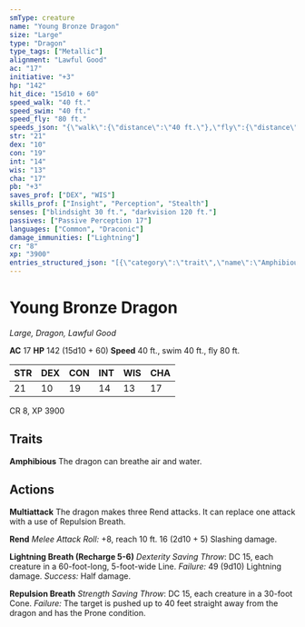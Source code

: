 ```yaml
---
smType: creature
name: "Young Bronze Dragon"
size: "Large"
type: "Dragon"
type_tags: ["Metallic"]
alignment: "Lawful Good"
ac: "17"
initiative: "+3"
hp: "142"
hit_dice: "15d10 + 60"
speed_walk: "40 ft."
speed_swim: "40 ft."
speed_fly: "80 ft."
speeds_json: "{\"walk\":{\"distance\":\"40 ft.\"},\"fly\":{\"distance\":\"80 ft.\"},\"swim\":{\"distance\":\"40 ft.\"}}"
str: "21"
dex: "10"
con: "19"
int: "14"
wis: "13"
cha: "17"
pb: "+3"
saves_prof: ["DEX", "WIS"]
skills_prof: ["Insight", "Perception", "Stealth"]
senses: ["blindsight 30 ft.", "darkvision 120 ft."]
passives: ["Passive Perception 17"]
languages: ["Common", "Draconic"]
damage_immunities: ["Lightning"]
cr: "8"
xp: "3900"
entries_structured_json: "[{\"category\":\"trait\",\"name\":\"Amphibious\",\"text\":\"The dragon can breathe air and water.\"},{\"category\":\"action\",\"name\":\"Multiattack\",\"text\":\"The dragon makes three Rend attacks. It can replace one attack with a use of Repulsion Breath.\"},{\"category\":\"action\",\"name\":\"Rend\",\"text\":\"*Melee Attack Roll:* +8, reach 10 ft. 16 (2d10 + 5) Slashing damage.\",\"kind\":\"Melee Attack Roll\",\"to_hit\":\"+8\",\"range\":\"10 ft\",\"damage\":\"16 (2d10 + 5) Slashing\"},{\"category\":\"action\",\"name\":\"Lightning Breath\",\"recharge\":\"Recharge 5-6\",\"text\":\"*Dexterity Saving Throw*: DC 15, each creature in a 60-foot-long, 5-foot-wide Line. *Failure:*  49 (9d10) Lightning damage. *Success:*  Half damage.\",\"target\":\"each creature in a 60-foot-long, 5-foot-wide Line\",\"damage\":\"49 (9d10) Lightning\",\"save_ability\":\"DEX\",\"save_dc\":15,\"save_effect\":\"Half damage\"},{\"category\":\"action\",\"name\":\"Repulsion Breath\",\"text\":\"*Strength Saving Throw*: DC 15, each creature in a 30-foot Cone. *Failure:*  The target is pushed up to 40 feet straight away from the dragon and has the Prone condition.\",\"target\":\"each creature in a 30-foot Cone\",\"save_ability\":\"STR\",\"save_dc\":15}]"
---
```


# Young Bronze Dragon
*Large, Dragon, Lawful Good*

**AC** 17
**HP** 142 (15d10 + 60)
**Speed** 40 ft., swim 40 ft., fly 80 ft.

| STR | DEX | CON | INT | WIS | CHA |
| --- | --- | --- | --- | --- | --- |
| 21 | 10 | 19 | 14 | 13 | 17 |

CR 8, XP 3900

## Traits

**Amphibious**
The dragon can breathe air and water.

## Actions

**Multiattack**
The dragon makes three Rend attacks. It can replace one attack with a use of Repulsion Breath.

**Rend**
*Melee Attack Roll:* +8, reach 10 ft. 16 (2d10 + 5) Slashing damage.

**Lightning Breath (Recharge 5-6)**
*Dexterity Saving Throw*: DC 15, each creature in a 60-foot-long, 5-foot-wide Line. *Failure:*  49 (9d10) Lightning damage. *Success:*  Half damage.

**Repulsion Breath**
*Strength Saving Throw*: DC 15, each creature in a 30-foot Cone. *Failure:*  The target is pushed up to 40 feet straight away from the dragon and has the Prone condition.
